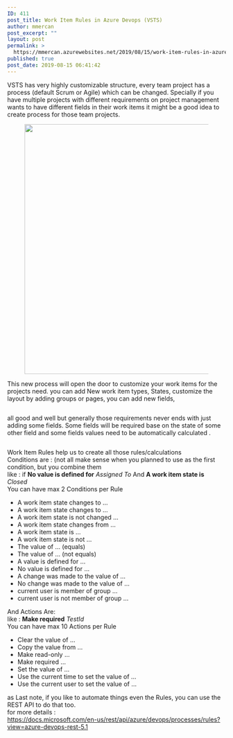 ```yaml
---
ID: 411
post_title: Work Item Rules in Azure Devops (VSTS)
author: mmercan
post_excerpt: ""
layout: post
permalink: >
  https://mmercan.azurewebsites.net/2019/08/15/work-item-rules-in-azure-devops-vsts/
published: true
post_date: 2019-08-15 06:41:42
---
```

<!-- wp:paragraph -->
<p>VSTS has very highly customizable structure, every team project has a process (default Scrum or Agile) which can be changed. Specially if you have multiple projects with different requirements on project management wants to have different fields in their work items it might be a good idea to create process for those team projects. </p>
<!-- /wp:paragraph -->

<!-- wp:image {"id":493,"width":585,"height":577} -->
<figure class="wp-block-image is-resized"><img src="/wp-content/uploads/2019/08/Work-Item-Rules-in-Azure-Devops-1.jpg" alt="" class="wp-image-493" width="585" height="577"/></figure>
<!-- /wp:image -->

<!-- wp:paragraph -->
<p>This new process will open the door to customize your work items for the projects need. you can add New work item types, States, customize the layout by adding groups  or pages, you can add new fields, </p>
<!-- /wp:paragraph -->

<!-- wp:image {"id":495} -->
<figure class="wp-block-image"><img src="/wp-content/uploads/2019/08/Work-Item-Rules-in-Azure-Devops-2-1-1024x784.jpg" alt="" class="wp-image-495"/></figure>
<!-- /wp:image -->

<!-- wp:paragraph -->
<p>all good and well but generally those requirements never ends with just adding some fields. Some fields will be required base on the state of some other field and some fields values need to be automatically  calculated .</p>
<!-- /wp:paragraph -->

<!-- wp:image {"id":498} -->
<figure class="wp-block-image"><img src="/wp-content/uploads/2019/08/Work-Item-Rules-in-Azure-Devops-3-1024x594.jpg" alt="" class="wp-image-498"/></figure>
<!-- /wp:image -->

<!-- wp:paragraph -->
<p>Work Item Rules help us to create all those rules/calculations  <br>Conditions are : (not all make sense when you planned to use as the first  condition, but  you combine them <br>like : if   <strong>No value is defined for</strong> <em>Assigned To</em> And    <strong>A work item state is</strong> <em>Closed</em><br>You can have max 2  Conditions  per Rule</p>
<!-- /wp:paragraph -->

<!-- wp:list -->
<ul><li> A work item state changes to ... </li><li>A work item state changes to …</li><li>A work item state is not changed … </li><li>A work item state changes from …</li><li>A work item state is …</li><li>A work item state is not …</li><li>The value of … (equals)</li><li>The value of … (not equals)</li><li>A value is defined for …</li><li>No value is defined for …</li><li>A change was made to the value of …</li><li>No change was made to the value of …</li><li>current user is member of group …</li><li>current user is not member of group …</li></ul>
<!-- /wp:list -->

<!-- wp:paragraph -->
<p>And Actions Are:<br>like :  <strong>Make required</strong> <em>TestId</em><br>You can have max 10 Actions  per Rule </p>
<!-- /wp:paragraph -->

<!-- wp:list -->
<ul><li>Clear the value of …</li><li>Copy the value from …</li><li>Make read-only …</li><li>Make required …</li><li>Set the value of …</li><li>Use the current time to set the value of …</li><li>Use the current user to set the value of …</li></ul>
<!-- /wp:list -->

<!-- wp:paragraph -->
<p>as Last note, if you like to automate things even the Rules, you can use the REST API to do that too.<br>for more details :<br> <a href="https://docs.microsoft.com/en-us/rest/api/azure/devops/processes/rules?view=azure-devops-rest-5.1">https://docs.microsoft.com/en-us/rest/api/azure/devops/processes/rules?view=azure-devops-rest-5.1</a> </p>
<!-- /wp:paragraph -->